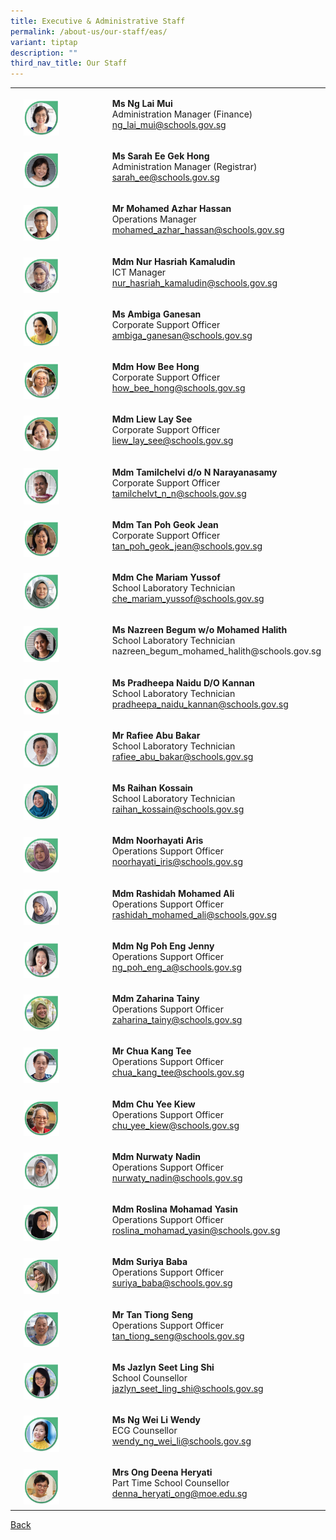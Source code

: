 ```yaml
---
title: Executive & Administrative Staff
permalink: /about-us/our-staff/eas/
variant: tiptap
description: ""
third_nav_title: Our Staff
---
```

<table style="minWidth: 75px">
<colgroup>
<col>
<col>
<col>
</colgroup>
<tbody>
<tr>
<td rowspan="1" colspan="1">
<p></p>
</td>
<td rowspan="1" colspan="1">
<p></p>
<div class="isomer-image-wrapper">
<img style="width: 45%;" height="auto" width="100%" alt="" src="/images/Staff Photos/2024 EAS/10_TMJC_Staff___EAS_Lai_Mui.jpg">
</div>
</td>
<td rowspan="1" colspan="1">
<p><strong>Ms Ng Lai Mui</strong> 
<br>Administration Manager (Finance)
<br><a href="mailto:ng_lai_mui@schools.gov.sg" rel="noopener noreferrer nofollow" target="_blank">ng_lai_mui@schools.gov.sg</a>
</p>
</td>
</tr>
<tr>
<td rowspan="1" colspan="1">
<p></p>
</td>
<td rowspan="1" colspan="1">
<p></p>
<div class="isomer-image-wrapper">
<img style="width: 45%;" height="auto" width="100%" alt="" src="/images/Staff Photos/2024 EAS/10_TMJC_Staff___EAS_Sarah.jpg">
</div>
</td>
<td rowspan="1" colspan="1">
<p><strong>Ms Sarah Ee Gek Hong</strong> 
<br>Administration Manager (Registrar)
<br><a href="mailto:sarah_ee@schools.gov.sg" rel="noopener noreferrer nofollow" target="_blank">sarah_ee@schools.gov.sg</a>
</p>
</td>
</tr>
<tr>
<td rowspan="1" colspan="1">
<p></p>
</td>
<td rowspan="1" colspan="1">
<p></p>
<div class="isomer-image-wrapper">
<img style="width: 45%;" height="auto" width="100%" alt="" src="/images/Staff Photos/2024 EAS/10_TMJC_Staff___EAS_Azhar.jpg">
</div>
</td>
<td rowspan="1" colspan="1">
<p><strong>Mr Mohamed Azhar Hassan</strong> 
<br>Operations Manager
<br><a href="mailto:mohamed_azhar_hassan@schools.gov.sg" rel="noopener noreferrer nofollow" target="_blank">mohamed_azhar_hassan@schools.gov.sg</a>
</p>
</td>
</tr>
<tr>
<td rowspan="1" colspan="1">
<p></p>
</td>
<td rowspan="1" colspan="1">
<p></p>
<div class="isomer-image-wrapper">
<img style="width: 45%;" height="auto" width="100%" alt="" src="/images/Staff Photos/2024 EAS/10_TMJC_Staff___EAS_Hasriah.jpg">
</div>
</td>
<td rowspan="1" colspan="1">
<p><strong>Mdm Nur Hasriah Kamaludin</strong> 
<br>ICT Manager
<br><a href="mailto:nur_hasriah_kamaludin@schools.gov.sg" rel="noopener noreferrer nofollow" target="_blank">nur_hasriah_kamaludin@schools.gov.sg</a>
</p>
</td>
</tr>
<tr>
<td rowspan="1" colspan="1">
<p></p>
</td>
<td rowspan="1" colspan="1">
<p></p>
<div class="isomer-image-wrapper">
<img style="width: 45%;" height="auto" width="100%" alt="" src="/images/Staff Photos/2024 EAS/10_TMJC_Staff___EAS_Ambiga.jpg">
</div>
</td>
<td rowspan="1" colspan="1">
<p><strong>Ms Ambiga Ganesan</strong> 
<br>Corporate Support Officer
<br><a href="mailto:ambiga_ganesan@schools.gov.sg" rel="noopener noreferrer nofollow" target="_blank">ambiga_ganesan@schools.gov.sg</a>
</p>
</td>
</tr>
<tr>
<td rowspan="1" colspan="1">
<p></p>
</td>
<td rowspan="1" colspan="1">
<p></p>
<div class="isomer-image-wrapper">
<img style="width: 45%;" height="auto" width="100%" alt="" src="/images/Staff Photos/2024 EAS/10_TMJC_Staff___EAS_Bee_Hong.jpg">
</div>
</td>
<td rowspan="1" colspan="1">
<p><strong>Mdm How Bee Hong</strong> 
<br>Corporate Support Officer
<br><a href="mailto:how_bee_hong@schools.gov.sg" rel="noopener noreferrer nofollow" target="_blank">how_bee_hong@schools.gov.sg</a>
</p>
</td>
</tr>
<tr>
<td rowspan="1" colspan="1">
<p></p>
</td>
<td rowspan="1" colspan="1">
<p></p>
<div class="isomer-image-wrapper">
<img style="width: 45%;" height="auto" width="100%" alt="" src="/images/Staff Photos/2024 EAS/10_TMJC_Staff___EAS_Lay_See.jpg">
</div>
</td>
<td rowspan="1" colspan="1">
<p><strong>Mdm Liew Lay See</strong> 
<br>Corporate Support Officer
<br><a href="mailto:liew_lay_see@schools.gov.sg" rel="noopener noreferrer nofollow" target="_blank">liew_lay_see@schools.gov.sg</a>
</p>
</td>
</tr>
<tr>
<td rowspan="1" colspan="1">
<p></p>
</td>
<td rowspan="1" colspan="1">
<p></p>
<div class="isomer-image-wrapper">
<img style="width: 45%;" height="auto" width="100%" alt="" src="/images/Staff Photos/2024 EAS/10_TMJC_Staff___EAS_Chelvi.jpg">
</div>
</td>
<td rowspan="1" colspan="1">
<p><strong>Mdm Tamilchelvi d/o N Narayanasamy</strong> 
<br>Corporate Support Officer
<br><a href="mailto:tamilchelvt_n_n@schools.gov.sg" rel="noopener noreferrer nofollow" target="_blank">tamilchelvt_n_n@schools.gov.sg</a>
</p>
</td>
</tr>
<tr>
<td rowspan="1" colspan="1">
<p></p>
</td>
<td rowspan="1" colspan="1">
<p></p>
<div class="isomer-image-wrapper">
<img style="width: 45%;" height="auto" width="100%" alt="" src="/images/Staff Photos/2024 EAS/10_TMJC_Staff___EAS_Jean.jpg">
</div>
</td>
<td rowspan="1" colspan="1">
<p><strong>Mdm Tan Poh Geok Jean</strong> 
<br>Corporate Support Officer
<br><a href="mailto:tan_poh_geok_jean@schools.gov.sg" rel="noopener noreferrer nofollow" target="_blank">tan_poh_geok_jean@schools.gov.sg</a>
</p>
</td>
</tr>
<tr>
<td rowspan="1" colspan="1">
<p></p>
</td>
<td rowspan="1" colspan="1">
<p></p>
<div class="isomer-image-wrapper">
<img style="width: 45%;" height="auto" width="100%" alt="" src="/images/Staff Photos/2024 EAS/10_TMJC_Staff___EAS_Mariam.jpg">
</div>
</td>
<td rowspan="1" colspan="1">
<p><strong>Mdm Che Mariam Yussof</strong> 
<br>School Laboratory Technician
<br><a href="mailto:che_mariam_yussof@schools.gov.sg" rel="noopener noreferrer nofollow" target="_blank">che_mariam_yussof@schools.gov.sg</a>
</p>
</td>
</tr>
<tr>
<td rowspan="1" colspan="1">
<p></p>
</td>
<td rowspan="1" colspan="1">
<p></p>
<div class="isomer-image-wrapper">
<img style="width: 45%;" height="auto" width="100%" alt="" src="/images/Staff Photos/2024 EAS/10_TMJC_Staff___EAS_Nazreen.jpg">
</div>
</td>
<td rowspan="1" colspan="1">
<p><strong>Ms Nazreen Begum w/o Mohamed Halith</strong> 
<br>School Laboratory Technician
<br><a rel="noopener noreferrer nofollow" target="_blank">nazreen_begum_mohamed_halith@schools.gov.sg</a>
</p>
</td>
</tr>
<tr>
<td rowspan="1" colspan="1">
<p></p>
</td>
<td rowspan="1" colspan="1">
<p></p>
<div class="isomer-image-wrapper">
<img style="width: 45%;" height="auto" width="100%" alt="" src="/images/Staff Photos/2024 EAS/10_TMJC_Staff___EAS_Pradheepa.jpg">
</div>
</td>
<td rowspan="1" colspan="1">
<p><strong>Ms Pradheepa Naidu D/O Kannan</strong>
<br>School Laboratory Technician
<br><a href="mailto:pradheepa_naidu_kannan@schools.gov.sg" rel="noopener noreferrer nofollow" target="_blank">pradheepa_naidu_kannan@schools.gov.sg</a>
</p>
</td>
</tr>
<tr>
<td rowspan="1" colspan="1">
<p></p>
</td>
<td rowspan="1" colspan="1">
<p></p>
<div class="isomer-image-wrapper">
<img style="width: 45%;" height="auto" width="100%" alt="" src="/images/Staff Photos/2024 EAS/10_TMJC_Staff___EAS_Rafiee.jpg">
</div>
</td>
<td rowspan="1" colspan="1">
<p><strong>Mr Rafiee Abu Bakar</strong> 
<br>School Laboratory Technician
<br><a href="mailto:rafiee_abu_bakar@schools.gov.sg" rel="noopener noreferrer nofollow" target="_blank">rafiee_abu_bakar@schools.gov.sg</a>
</p>
</td>
</tr>
<tr>
<td rowspan="1" colspan="1">
<p></p>
</td>
<td rowspan="1" colspan="1">
<p></p>
<div class="isomer-image-wrapper">
<img style="width: 45%;" height="auto" width="100%" alt="" src="/images/Staff Photos/2024 EAS/10_TMJC_Staff___EAS_Raihan.jpg">
</div>
</td>
<td rowspan="1" colspan="1">
<p><strong>Ms Raihan Kossain</strong> 
<br>School Laboratory Technician
<br><a href="mailto:raihan_kossain@schools.gov.sg" rel="noopener noreferrer nofollow" target="_blank">raihan_kossain@schools.gov.sg</a>
</p>
</td>
</tr>
<tr>
<td rowspan="1" colspan="1">
<p></p>
</td>
<td rowspan="1" colspan="1">
<p></p>
<div class="isomer-image-wrapper">
<img style="width: 45%;" height="auto" width="100%" alt="" src="/images/Staff Photos/2024 EAS/10_TMJC_Staff___EAS_Noorhayati.jpg">
</div>
</td>
<td rowspan="1" colspan="1">
<p><strong>Mdm Noorhayati Aris</strong> 
<br>Operations Support Officer
<br><a href="mailto:noorhayati_iris@schools.gov.sg" rel="noopener noreferrer nofollow" target="_blank">noorhayati_iris@schools.gov.sg</a>
</p>
</td>
</tr>
<tr>
<td rowspan="1" colspan="1">
<p></p>
</td>
<td rowspan="1" colspan="1">
<p></p>
<div class="isomer-image-wrapper">
<img style="width: 45%;" height="auto" width="100%" alt="" src="/images/Staff Photos/2024 EAS/10_TMJC_Staff___EAS_Rashidah.jpg">
</div>
</td>
<td rowspan="1" colspan="1">
<p><strong>Mdm Rashidah Mohamed Ali</strong> 
<br>Operations Support Officer
<br><a href="mailto:rashidah_mohamed_ali@schools.gov.sg" rel="noopener noreferrer nofollow" target="_blank">rashidah_mohamed_ali@schools.gov.sg</a>
</p>
</td>
</tr>
<tr>
<td rowspan="1" colspan="1">
<p></p>
</td>
<td rowspan="1" colspan="1">
<p></p>
<div class="isomer-image-wrapper">
<img style="width: 45%;" height="auto" width="100%" alt="" src="/images/Staff Photos/2024 EAS/10_TMJC_Staff___EAS_Jenny.jpg">
</div>
</td>
<td rowspan="1" colspan="1">
<p><strong>Mdm Ng Poh Eng Jenny</strong> 
<br>Operations Support Officer
<br><a href="mailto:ng_poh_eng_a@schools.gov.sg" rel="noopener noreferrer nofollow" target="_blank">ng_poh_eng_a@schools.gov.sg</a>
</p>
</td>
</tr>
<tr>
<td rowspan="1" colspan="1">
<p></p>
</td>
<td rowspan="1" colspan="1">
<p></p>
<div class="isomer-image-wrapper">
<img style="width: 45%;" height="auto" width="100%" alt="" src="/images/Staff Photos/2024 EAS/10_TMJC_Staff___EAS_Zaharina.jpg">
</div>
</td>
<td rowspan="1" colspan="1">
<p><strong>Mdm Zaharina Tainy</strong> 
<br>Operations Support Officer
<br><a href="mailto:zaharina_tainy@schools.gov.sg" rel="noopener noreferrer nofollow" target="_blank">zaharina_tainy@schools.gov.sg</a>
</p>
</td>
</tr>
<tr>
<td rowspan="1" colspan="1">
<p></p>
</td>
<td rowspan="1" colspan="1">
<p></p>
<div class="isomer-image-wrapper">
<img style="width: 45%;" height="auto" width="100%" alt="" src="/images/Staff Photos/2024 EAS/10_TMJC_Staff___EAS_Chua.jpg">
</div>
</td>
<td rowspan="1" colspan="1">
<p><strong>Mr Chua Kang Tee</strong> 
<br>Operations Support Officer
<br><a href="mailto:chua_kang_tee@schools.gov.sg" rel="noopener noreferrer nofollow" target="_blank">chua_kang_tee@schools.gov.sg</a>
</p>
</td>
</tr>
<tr>
<td rowspan="1" colspan="1">
<p></p>
</td>
<td rowspan="1" colspan="1">
<p></p>
<div class="isomer-image-wrapper">
<img style="width: 45%;" height="auto" width="100%" alt="" src="/images/Staff Photos/2024 EAS/10_TMJC_Staff___EAS_Chu_Yee_Kiew.jpg">
</div>
</td>
<td rowspan="1" colspan="1">
<p><strong>Mdm Chu Yee Kiew</strong> 
<br>Operations Support Officer
<br><a href="mailto:chu_yee_kiew@schools.gov.sg" rel="noopener noreferrer nofollow" target="_blank">chu_yee_kiew@schools.gov.sg</a>
</p>
</td>
</tr>
<tr>
<td rowspan="1" colspan="1">
<p></p>
</td>
<td rowspan="1" colspan="1">
<p></p>
<div class="isomer-image-wrapper">
<img style="width: 45%;" height="auto" width="100%" alt="" src="/images/Staff Photos/2024 EAS/10_TMJC_Staff___EAS_Nurwaty.jpg">
</div>
</td>
<td rowspan="1" colspan="1">
<p><strong>Mdm Nurwaty Nadin</strong> 
<br>Operations Support Officer
<br><a href="mailto:nurwaty_nadin@schools.gov.sg" rel="noopener noreferrer nofollow" target="_blank">nurwaty_nadin@schools.gov.sg</a>
</p>
</td>
</tr>
<tr>
<td rowspan="1" colspan="1">
<p></p>
</td>
<td rowspan="1" colspan="1">
<p></p>
<div class="isomer-image-wrapper">
<img style="width: 45%;" height="auto" width="100%" alt="" src="/images/Staff Photos/2024 EAS/10_TMJC_Staff___EAS_roslina.jpg">
</div>
</td>
<td rowspan="1" colspan="1">
<p><strong>Mdm Roslina Mohamad Yasin</strong> 
<br>Operations Support Officer
<br><a href="mailto:roslina_mohamad_yasin@schools.gov.sg" rel="noopener noreferrer nofollow" target="_blank">roslina_mohamad_yasin@schools.gov.sg</a>
</p>
</td>
</tr>
<tr>
<td rowspan="1" colspan="1">
<p></p>
</td>
<td rowspan="1" colspan="1">
<p></p>
<div class="isomer-image-wrapper">
<img style="width: 45%;" height="auto" width="100%" alt="" src="/images/Staff Photos/2024 EAS/10_TMJC_Staff___EAS_Suriya.jpg">
</div>
</td>
<td rowspan="1" colspan="1">
<p><strong>Mdm Suriya Baba</strong> 
<br>Operations Support Officer
<br><a href="mailto:suriya_baba@schools.gov.sg" rel="noopener noreferrer nofollow" target="_blank">suriya_baba@schools.gov.sg</a>
</p>
</td>
</tr>
<tr>
<td rowspan="1" colspan="1">
<p></p>
</td>
<td rowspan="1" colspan="1">
<p></p>
<div class="isomer-image-wrapper">
<img style="width: 45%;" height="auto" width="100%" alt="" src="/images/Staff Photos/2024 EAS/10_TMJC_Staff___EAS_Tan_Tiong_Seng.jpg">
</div>
</td>
<td rowspan="1" colspan="1">
<p><strong>Mr Tan Tiong Seng</strong> 
<br>Operations Support Officer
<br><a href="mailto:tan_tiong_seng@schools.gov.sg" rel="noopener noreferrer nofollow" target="_blank">tan_tiong_seng@schools.gov.sg</a>
</p>
</td>
</tr>
<tr>
<td rowspan="1" colspan="1">
<p></p>
</td>
<td rowspan="1" colspan="1">
<p></p>
<div class="isomer-image-wrapper">
<img style="width: 45%;" height="auto" width="100%" alt="" src="/images/Staff Photos/2024 EAS/10_TMJC_Staff___EAS_Jazlyn.jpg">
</div>
</td>
<td rowspan="1" colspan="1">
<p><strong>Ms Jazlyn Seet Ling Shi</strong>
<br>School Counsellor
<br><a href="mailto:Jazlyn_Seet_Ling_Shi@schools.gov.sg" rel="noopener noreferrer nofollow" target="_blank">jazlyn_seet_ling_shi@schools.gov.sg</a>
</p>
</td>
</tr>
<tr>
<td rowspan="1" colspan="1">
<p></p>
</td>
<td rowspan="1" colspan="1">
<p></p>
<div class="isomer-image-wrapper">
<img style="width: 45%;" height="auto" width="100%" alt="" src="/images/Staff Photos/2024 EAS/10_TMJC_Staff___EAS_Wendy.jpg">
</div>
</td>
<td rowspan="1" colspan="1">
<p><strong>Ms Ng Wei Li Wendy</strong> 
<br>ECG Counsellor
<br><a href="mailto:wendy_ng_wei_li@schools.gov.sg" rel="noopener noreferrer nofollow" target="_blank">wendy_ng_wei_li@schools.gov.sg</a>
</p>
</td>
</tr>
<tr>
<td rowspan="1" colspan="1">
<p></p>
</td>
<td rowspan="1" colspan="1">
<p></p>
<div class="isomer-image-wrapper">
<img style="width: 45%;" height="auto" width="100%" alt="" src="/images/Staff Photos/2024 EAS/10_TMJC_Staff___EAS_Denna.jpg">
</div>
</td>
<td rowspan="1" colspan="1">
<p><strong>Mrs Ong Deena Heryati </strong>
<br>Part Time School Counsellor
<br><a href="mailto:denna_heryati_ong@moe.edu.sg" rel="noopener noreferrer nofollow" target="_blank">denna_heryati_ong@moe.edu.sg</a>
</p>
</td>
</tr>
</tbody>
</table>
<p><a href="https://www.tmjc.moe.edu.sg/about-us/Our-Staff/" rel="noopener noreferrer nofollow" target="_blank">Back</a>
</p>